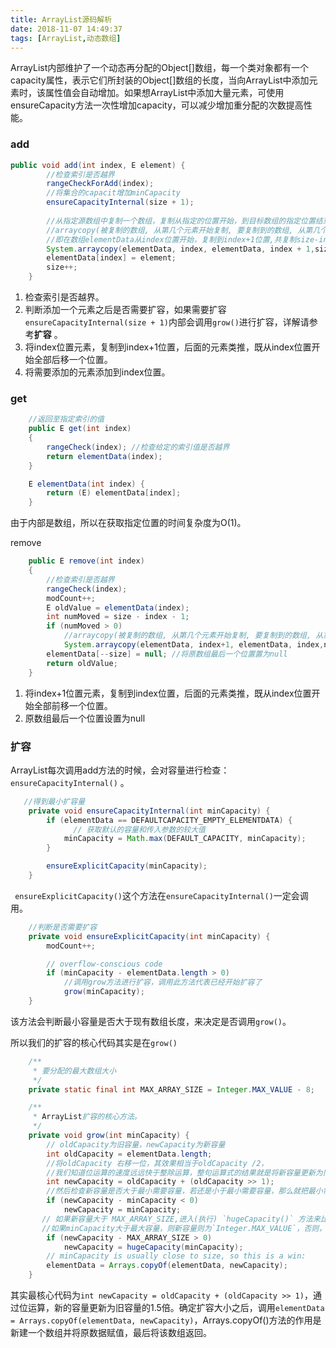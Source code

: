 ```yaml
---
title: ArrayList源码解析
date: 2018-11-07 14:49:37
tags: [ArrayList,动态数组]
---
```


​	ArrayList内部维护了一个动态再分配的Object[]数组，每一个类对象都有一个capacity属性，表示它们所封装的Object[]数组的长度，当向ArrayList中添加元素时，该属性值会自动增加。如果想ArrayList中添加大量元素，可使用ensureCapacity方法一次性增加capacity，可以减少增加重分配的次数提高性能。

<!-- more -->

### add

~~~java
public void add(int index, E element) {
		//检查索引是否越界
        rangeCheckForAdd(index);
		//将集合的capacit增加minCapacity
        ensureCapacityInternal(size + 1); 
       
        //从指定源数组中复制一个数组，复制从指定的位置开始，到目标数组的指定位置结束。
        //arraycopy(被复制的数组, 从第几个元素开始复制, 要复制到的数组, 从第几个元素开始粘贴, 一共需要复制的元素个数)
        //即在数组elementData从index位置开始，复制到index+1位置,共复制size-index个元素
        System.arraycopy(elementData, index, elementData, index + 1,size - index);
        elementData[index] = element;
        size++;
    }
~~~



1. 检查索引是否越界。
2. 判断添加一个元素之后是否需要扩容，如果需要扩容 `ensureCapacityInternal(size + 1)`内部会调用`grow()`进行扩容，详解请参考**扩容**  。
3. 将index位置元素，复制到index+1位置，后面的元素类推，既从index位置开始全部后移一个位置。
4. 将需要添加的元素添加到index位置。

### get

~~~java
    //返回至指定索引的值
    public E get(int index) 
    {
        rangeCheck(index); //检查给定的索引值是否越界
        return elementData(index);
    }

    E elementData(int index) {
        return (E) elementData[index];
    }
~~~

由于内部是数组，所以在获取指定位置的时间复杂度为O(1)。

remove

~~~java
    public E remove(int index)
    {
		//检查索引是否越界
        rangeCheck(index);
        modCount++;
        E oldValue = elementData(index);
        int numMoved = size - index - 1;
        if (numMoved > 0)
			//arraycopy(被复制的数组, 从第几个元素开始复制, 要复制到的数组, 从第几个元素开始粘贴, 一共需				要复制的元素个数)
            System.arraycopy(elementData, index+1, elementData, index,numMoved);
        elementData[--size] = null; //将原数组最后一个位置置为null
        return oldValue;
    }
~~~

1. 将index+1位置元素，复制到index位置，后面的元素类推，既从index位置开始全部前移一个位置。
2. 原数组最后一个位置设置为null

### 扩容

ArrayList每次调用add方法的时候，会对容量进行检查：`ensureCapacityInternal()`  。

~~~java
   //得到最小扩容量
    private void ensureCapacityInternal(int minCapacity) {
        if (elementData == DEFAULTCAPACITY_EMPTY_ELEMENTDATA) {
              // 获取默认的容量和传入参数的较大值
            minCapacity = Math.max(DEFAULT_CAPACITY, minCapacity);
        }

        ensureExplicitCapacity(minCapacity);
    }
~~~

` ensureExplicitCapacity()`这个方法在`ensureCapacityInternal()`一定会调用。

~~~java
  	//判断是否需要扩容
    private void ensureExplicitCapacity(int minCapacity) {
        modCount++;

        // overflow-conscious code
        if (minCapacity - elementData.length > 0)
            //调用grow方法进行扩容，调用此方法代表已经开始扩容了
            grow(minCapacity);
    }
~~~

该方法会判断最小容量是否大于现有数组长度，来决定是否调用`grow()`。

所以我们的扩容的核心代码其实是在`grow()`

~~~java
    /**
     * 要分配的最大数组大小
     */
    private static final int MAX_ARRAY_SIZE = Integer.MAX_VALUE - 8;

    /**
     * ArrayList扩容的核心方法。
     */
    private void grow(int minCapacity) {
        // oldCapacity为旧容量，newCapacity为新容量
        int oldCapacity = elementData.length;
        //将oldCapacity 右移一位，其效果相当于oldCapacity /2，
        //我们知道位运算的速度远远快于整除运算，整句运算式的结果就是将新容量更新为旧容量的1.5倍，
        int newCapacity = oldCapacity + (oldCapacity >> 1);
        //然后检查新容量是否大于最小需要容量，若还是小于最小需要容量，那么就把最小需要容量当作数组的新容量，
        if (newCapacity - minCapacity < 0)
            newCapacity = minCapacity;
       // 如果新容量大于 MAX_ARRAY_SIZE,进入(执行) `hugeCapacity()` 方法来比较 minCapacity 和 MAX_ARRAY_SIZE，
       //如果minCapacity大于最大容量，则新容量则为`Integer.MAX_VALUE`，否则，新容量大小则为 MAX_ARRAY_SIZE 即为 `Integer.MAX_VALUE - 8`。
        if (newCapacity - MAX_ARRAY_SIZE > 0)
            newCapacity = hugeCapacity(minCapacity);
        // minCapacity is usually close to size, so this is a win:
        elementData = Arrays.copyOf(elementData, newCapacity);
    }
~~~

其实最核心代码为`int newCapacity = oldCapacity + (oldCapacity >> 1)`，通过位运算，新的容量更新为旧容量的1.5倍。确定扩容大小之后，调用`elementData = Arrays.copyOf(elementData, newCapacity)`，Arrays.copyOf()方法的作用是新建一个数组并将原数据赋值，最后将该数组返回。

